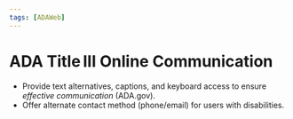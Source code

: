 ```yaml
---
tags: [ADAWeb]
---
```

# ADA Title III Online Communication

* Provide text alternatives, captions, and keyboard access to ensure *effective communication* (ADA.gov).
* Offer alternate contact method (phone/email) for users with disabilities.
